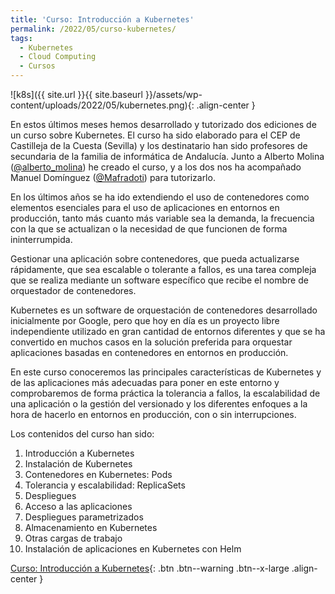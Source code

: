 ```yaml
---
title: 'Curso: Introducción a Kubernetes'
permalink: /2022/05/curso-kubernetes/
tags:
  - Kubernetes
  - Cloud Computing
  - Cursos
---
```


![k8s]({{ site.url }}{{ site.baseurl }}/assets/wp-content/uploads/2022/05/kubernetes.png){: .align-center }

En estos últimos meses hemos desarrollado y tutorizado dos ediciones de un curso sobre Kubernetes. El curso ha sido elaborado para el CEP de Castilleja de la Cuesta (Sevilla) y los destinatario han sido profesores de secundaria de la familia de informática de Andalucía. Junto a Alberto Molina ([@alberto_molina](https://twitter.com/alberto_molina)) he creado el curso, y a los dos nos ha acompañado Manuel Domínguez ([@Mafradoti](https://twitter.com/Mafradoti)) para tutorizarlo.

En los últimos años se ha ido extendiendo el uso de contenedores como elementos esenciales para el uso de aplicaciones en entornos en producción, tanto más cuanto más variable sea la demanda, la frecuencia con la que se actualizan o la necesidad de que funcionen de forma ininterrumpida.

Gestionar una aplicación sobre contenedores, que pueda actualizarse rápidamente, que sea escalable o tolerante a fallos, es una tarea compleja que se realiza mediante un software específico que recibe el nombre de orquestador de contenedores.

Kubernetes es un software de orquestación de contenedores desarrollado inicialmente por Google, pero que hoy en día es un proyecto libre independiente utilizado en gran cantidad de entornos diferentes y que se ha convertido en muchos casos en la solución preferida para orquestar aplicaciones basadas en contenedores en entornos en producción.

En este curso conoceremos las principales características de Kubernetes y de las aplicaciones más adecuadas para poner en este entorno y comprobaremos de forma práctica la tolerancia a fallos, la escalabilidad de una aplicación o la gestión del versionado y los diferentes enfoques a la hora de hacerlo en entornos en producción, con o sin interrupciones.

Los contenidos del curso han sido:

1. Introducción a Kubernetes
2. Instalación de Kubernetes
3. Contenedores en Kubernetes: Pods
4. Tolerancia y escalabilidad: ReplicaSets
5. Despliegues
6. Acceso a las aplicaciones
7. Despliegues parametrizados
8. Almacenamiento en Kubernetes
9. Otras cargas de trabajo
10. Instalación de aplicaciones en Kubernetes con Helm

[Curso: Introducción a Kubernetes](https://github.com/iesgn/curso_kubernetes_cep){: .btn .btn--warning .btn--x-large .align-center }
